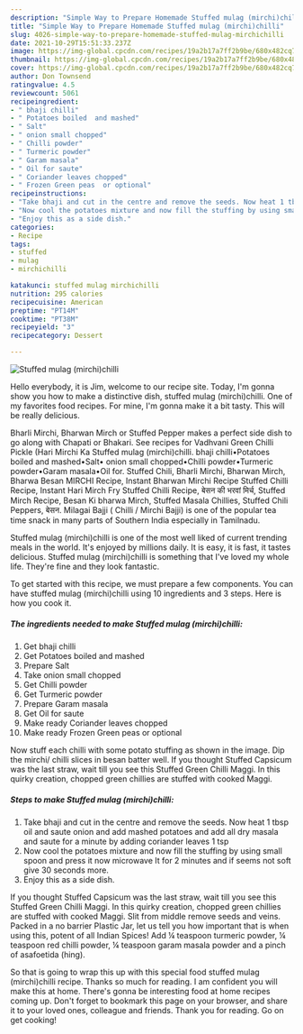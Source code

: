 ```yaml
---
description: "Simple Way to Prepare Homemade Stuffed mulag (mirchi)chilli"
title: "Simple Way to Prepare Homemade Stuffed mulag (mirchi)chilli"
slug: 4026-simple-way-to-prepare-homemade-stuffed-mulag-mirchichilli
date: 2021-10-29T15:51:33.237Z
image: https://img-global.cpcdn.com/recipes/19a2b17a7ff2b9be/680x482cq70/stuffed-mulag-mirchichilli-recipe-main-photo.jpg
thumbnail: https://img-global.cpcdn.com/recipes/19a2b17a7ff2b9be/680x482cq70/stuffed-mulag-mirchichilli-recipe-main-photo.jpg
cover: https://img-global.cpcdn.com/recipes/19a2b17a7ff2b9be/680x482cq70/stuffed-mulag-mirchichilli-recipe-main-photo.jpg
author: Don Townsend
ratingvalue: 4.5
reviewcount: 5061
recipeingredient:
- " bhaji chilli"
- " Potatoes boiled  and mashed"
- " Salt"
- " onion small chopped"
- " Chilli powder"
- " Turmeric powder"
- " Garam masala"
- " Oil for saute"
- " Coriander leaves chopped"
- " Frozen Green peas  or optional"
recipeinstructions:
- "Take bhaji and cut in the centre and remove the seeds. Now heat 1 tbsp oil and saute onion and add mashed potatoes and add all dry masala and saute for a minute by adding coriander leaves 1 tsp"
- "Now cool the potatoes mixture and now fill the stuffing by using small spoon and press it now microwave It for 2 minutes and if seems not soft give 30 seconds more."
- "Enjoy this as a side dish."
categories:
- Recipe
tags:
- stuffed
- mulag
- mirchichilli

katakunci: stuffed mulag mirchichilli 
nutrition: 295 calories
recipecuisine: American
preptime: "PT14M"
cooktime: "PT38M"
recipeyield: "3"
recipecategory: Dessert

---
```



![Stuffed mulag (mirchi)chilli](https://img-global.cpcdn.com/recipes/19a2b17a7ff2b9be/680x482cq70/stuffed-mulag-mirchichilli-recipe-main-photo.jpg)

Hello everybody, it is Jim, welcome to our recipe site. Today, I'm gonna show you how to make a distinctive dish, stuffed mulag (mirchi)chilli. One of my favorites food recipes. For mine, I'm gonna make it a bit tasty. This will be really delicious.

Bharli Mirchi, Bharwan Mirch or Stuffed Pepper makes a perfect side dish to go along with Chapati or Bhakari. See recipes for Vadhvani Green Chilli Pickle (Hari Mirchi Ka Stuffed mulag (mirchi)chilli. bhaji chilli•Potatoes boiled and mashed•Salt• onion small chopped•Chilli powder•Turmeric powder•Garam masala•Oil for. Stuffed Chili, Bharli Mirchi, Bharwan Mirch, Bharwa Besan MIRCHI Recipe, Instant Bharwan Mirchi Recipe Stuffed Chilli Recipe, Instant Hari Mirch Fry Stuffed Chilli Recipe, बेसन की भरवां मिर्च, Stuffed Mirch Recipe, Besan Ki bharwa Mirch, Stuffed Masala Chillies, Stuffed Chili Peppers, बेसन. Milagai Bajji ( Chilli / Mirchi Bajji) is one of the popular tea time snack in many parts of Southern India especially in Tamilnadu.

Stuffed mulag (mirchi)chilli is one of the most well liked of current trending meals in the world. It's enjoyed by millions daily. It is easy, it is fast, it tastes delicious. Stuffed mulag (mirchi)chilli is something that I've loved my whole life. They're fine and they look fantastic.


To get started with this recipe, we must prepare a few components. You can have stuffed mulag (mirchi)chilli using 10 ingredients and 3 steps. Here is how you cook it.

<!--inarticleads1-->

##### The ingredients needed to make Stuffed mulag (mirchi)chilli:

1. Get  bhaji chilli
1. Get  Potatoes boiled  and mashed
1. Prepare  Salt
1. Take  onion small chopped
1. Get  Chilli powder
1. Get  Turmeric powder
1. Prepare  Garam masala
1. Get  Oil for saute
1. Make ready  Coriander leaves chopped
1. Make ready  Frozen Green peas  or optional


Now stuff each chilli with some potato stuffing as shown in the image. Dip the mirchi/ chilli slices in besan batter well. If you thought Stuffed Capsicum was the last straw, wait till you see this Stuffed Green Chilli Maggi. In this quirky creation, chopped green chillies are stuffed with cooked Maggi. 

<!--inarticleads2-->

##### Steps to make Stuffed mulag (mirchi)chilli:

1. Take bhaji and cut in the centre and remove the seeds. Now heat 1 tbsp oil and saute onion and add mashed potatoes and add all dry masala and saute for a minute by adding coriander leaves 1 tsp
1. Now cool the potatoes mixture and now fill the stuffing by using small spoon and press it now microwave It for 2 minutes and if seems not soft give 30 seconds more.
1. Enjoy this as a side dish.


If you thought Stuffed Capsicum was the last straw, wait till you see this Stuffed Green Chilli Maggi. In this quirky creation, chopped green chillies are stuffed with cooked Maggi. Slit from middle remove seeds and veins. Packed in a no barrier Plastic Jar, let us tell you how important that is when using this, potent of all Indian Spices! Add ¼ teaspoon turmeric powder, ¼ teaspoon red chilli powder, ¼ teaspoon garam masala powder and a pinch of asafoetida (hing). 

So that is going to wrap this up with this special food stuffed mulag (mirchi)chilli recipe. Thanks so much for reading. I am confident you will make this at home. There's gonna be interesting food at home recipes coming up. Don't forget to bookmark this page on your browser, and share it to your loved ones, colleague and friends. Thank you for reading. Go on get cooking!
